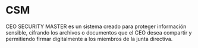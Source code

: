 # CSM
CEO SECURITY MASTER es un sistema creado para proteger información sensible, cifrando los archivos o documentos que el CEO desea compartir y permitiendo firmar digitalmente a los miembros de la junta directiva.
